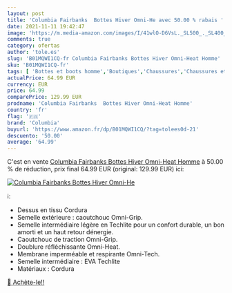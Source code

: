 ```yaml
---
layout: post
title: 'Columbia Fairbanks  Bottes Hiver Omni-He avec 50.00 % rabais '
date: 2021-11-11 19:42:47
image: 'https://m.media-amazon.com/images/I/41wlO-D6VsL._SL500_._SL400_.jpg'
comments: true
category: ofertas
author: 'tole.es'
slug: 'B01MQWI1CQ-fr Columbia Fairbanks Bottes Hiver Omni-Heat Homme'
sku: 'B01MQWI1CQ-fr'
tags: [ 'Bottes et boots homme','Boutiques','Chaussures','Chaussures et Sacs','Chaussures homme','Custom Stores','columbia', ]
actualPrice: 64.99 EUR
currency: EUR
price: 64.99
comparePrice: 129.99 EUR
prodname: 'Columbia Fairbanks  Bottes Hiver Omni-Heat Homme'
country: 'fr'
flag: '🇫🇷'
brand: 'Columbia'
buyurl: 'https://www.amazon.fr/dp/B01MQWI1CQ/?tag=tolees0d-21'
descuento: '50.00'
average: '64.99'
---
```


C'est en vente [Columbia Fairbanks  Bottes Hiver Omni-Heat Homme](https://www.amazon.fr/dp/B01MQWI1CQ/?tag=tolees0d-21)  à  50.00 % de réduction, prix final  64.99 EUR (original: 129.99 EUR) ici:

[![Columbia Fairbanks  Bottes Hiver Omni-He](https://m.media-amazon.com/images/I/41wlO-D6VsL._SL500_._SL400_.jpg)](https://www.amazon.fr/dp/B01MQWI1CQ/?tag=tolees0d-21)

ℹ️:

- Dessus en tissu Cordura
- Semelle extérieure : caoutchouc Omni-Grip.
- Semelle intermédiaire légère en Techlite pour un confort durable, un bon amorti et un haut retour dénergie.
- Caoutchouc de traction Omni-Grip.
- Doublure réfléchissante Omni-Heat.
- Membrane imperméable et respirante Omni-Tech.
- Semelle intermédiaire : EVA Techlite
- Matériaux : Cordura

[🛒 Achète-le!!](https://www.amazon.fr/dp/B01MQWI1CQ/?tag=tolees0d-21)
